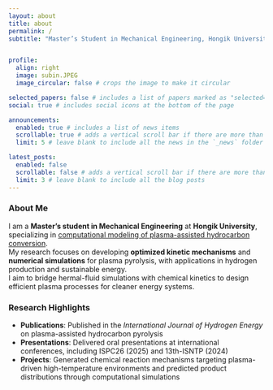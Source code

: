 ```yaml
---
layout: about
title: about
permalink: /
subtitle: "Master’s Student in Mechanical Engineering, Hongik University <br> Plasma-Assisted Reaction Modeling & Computational Fluid Dynamics"


profile:
  align: right
  image: subin.JPEG
  image_circular: false # crops the image to make it circular

selected_papers: false # includes a list of papers marked as "selected={true}"
social: true # includes social icons at the bottom of the page

announcements:
  enabled: true # includes a list of news items
  scrollable: true # adds a vertical scroll bar if there are more than 3 news items
  limit: 5 # leave blank to include all the news in the `_news` folder

latest_posts:
  enabled: false
  scrollable: false # adds a vertical scroll bar if there are more than 3 new posts items
  limit: 3 # leave blank to include all the blog posts
---
```

### About Me
I am a <b>Master’s student in Mechanical Engineering</b> at <b>Hongik University</b>, specializing in <a href='#'>computational modeling of plasma-assisted hydrocarbon conversion</a>.  
My research focuses on developing <b>optimized kinetic mechanisms</b> and <b>numerical simulations</b> for plasma pyrolysis, with applications in hydrogen production and sustainable energy.  
I aim to bridge hermal-fluid simulations with chemical kinetics to design efficient plasma processes for cleaner energy systems.



### Research Highlights
- **Publications**: Published in the *International Journal of Hydrogen Energy* on plasma-assisted hydrocarbon pyrolysis  
- **Presentations**: Delivered oral presentations at international conferences, including ISPC26 (2025) and 13th-ISNTP (2024)  
- **Projects**: Generated chemical reaction mechanisms targeting plasma-driven high-temperature environments and predicted product distributions through computational simulations
